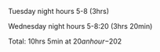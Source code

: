 Tuesday night hours 5-8 (3hrs)

Wednesday night hours 5-8:20 (3hrs 20min)

Total: 10hrs 5min at $20 an hour-$202